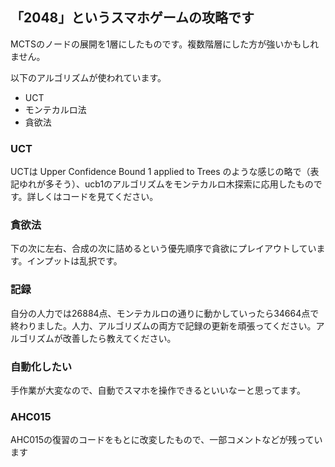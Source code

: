 ## 「2048」というスマホゲームの攻略です

MCTSのノードの展開を1層にしたものです。複数階層にした方が強いかもしれません。

以下のアルゴリズムが使われています。
- UCT
- モンテカルロ法
- 貪欲法

### UCT
UCTは Upper Confidence Bound 1 applied to Trees のような感じの略で（表記ゆれが多そう）、ucb1のアルゴリズムをモンテカルロ木探索に応用したものです。詳しくはコードを見てください。

### 貪欲法
下の次に左右、合成の次に詰めるという優先順序で貪欲にプレイアウトしています。インプットは乱択です。

### 記録
自分の人力では26884点、モンテカルロの通りに動かしていったら34664点で終わりました。人力、アルゴリズムの両方で記録の更新を頑張ってください。アルゴリズムが改善したら教えてください。

### 自動化したい
手作業が大変なので、自動でスマホを操作できるといいなーと思ってます。

### AHC015
AHC015の復習のコードをもとに改変したもので、一部コメントなどが残っています